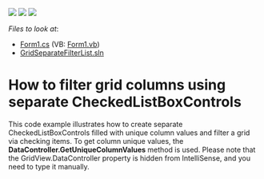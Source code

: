 <!-- default badges list -->
![](https://img.shields.io/endpoint?url=https://codecentral.devexpress.com/api/v1/VersionRange/128628781/13.2.7%2B)
[![](https://img.shields.io/badge/Open_in_DevExpress_Support_Center-FF7200?style=flat-square&logo=DevExpress&logoColor=white)](https://supportcenter.devexpress.com/ticket/details/T124162)
[![](https://img.shields.io/badge/📖_How_to_use_DevExpress_Examples-e9f6fc?style=flat-square)](https://docs.devexpress.com/GeneralInformation/403183)
<!-- default badges end -->
<!-- default file list -->
*Files to look at*:

* [Form1.cs](./CS/Form1.cs) (VB: [Form1.vb](./VB/Form1.vb))
* [GridSeparateFilterList.sln](./CS/GridSeparateFilterList.sln)
<!-- default file list end -->
# How to filter grid columns using separate CheckedListBoxControls


This code example illustrates how to create separate CheckedListBoxControls filled with unique column values and filter a grid via checking items. To get column unique values, the <strong>DataController.GetUniqueColumnValues</strong> method is used. Please note that the GridView.DataController property is hidden from IntelliSense, and you need to type it manually.

<br/>



